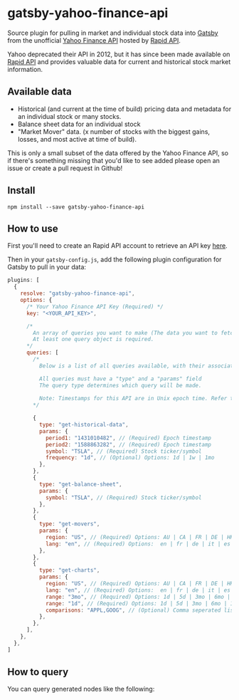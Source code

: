 # gatsby-yahoo-finance-api

Source plugin for pulling in market and individual stock data into [Gatsby][gatsby] from the unofficial [Yahoo Finance API][yahoo-finance-api] hosted by [Rapid API][rapid-api].

Yahoo deprecated their API in 2012, but it has since been made available on [Rapid API][yahoo-finance-api] and provides valuable data for current and historical stock market information.

## Available data

- Historical (and current at the time of build) pricing data and metadata for an individual stock or many stocks.
- Balance sheet data for an individual stock
- "Market Mover" data. (x number of stocks with the biggest gains, losses, and most active at time of build).

This is only a small subset of the data offered by the Yahoo Finance API, so if there's something missing that you'd like to see added please open an issue or create a pull request in Github!

## Install

```shell
npm install --save gatsby-yahoo-finance-api
```

## How to use

First you'll need to create an Rapid API account to retrieve an API key [here][yahoo-finance-api].

Then in your `gatsby-config.js`, add the following plugin configuration for Gatsby to pull in your data:

```js
plugins: [
  {
    resolve: "gatsby-yahoo-finance-api",
    options: {
      /* Your Yahoo Finance API Key (Required) */
      key: "<YOUR_API_KEY>",

      /* 
        An array of queries you want to make (The data you want to fetch at build time). 
        At least one query object is required. 
      */
      queries: [
        /* 
          Below is a list of all queries available, with their associated types and params.

          All queries must have a "type" and a "params" field
          The query type determines which query will be made. 
        
          Note: Timestamps for this API are in Unix epoch time. Refer to https:/www.epochconverter.com/ to determine a timestamp for a given date.
        */

        {
          type: "get-historical-data",
          params: {
            period1: "1431010482", // (Required) Epoch timestamp
            period2: "1588863282", // (Required) Epoch timestamp
            symbol: "TSLA", // (Required) Stock ticker/symbol
            frequency: "1d", // (Optional) Options: 1d | 1w | 1mo
          },
        },
        {
          type: "get-balance-sheet",
          params: {
            symbol: "TSLA", // (Required) Stock ticker/symbol
          },
        },
        {
          type: "get-movers",
          params: {
            region: "US", // (Required) Options: AU | CA | FR | DE | HK | US | IT | ES | GB | IN
            lang: "en", // (Required) Options:  en | fr | de | it | es | zh
          },
        },
        {
          type: "get-charts",
          params: {
            region: "US", // (Required) Options: AU | CA | FR | DE | HK | US | IT | ES | GB | IN
            lang: "en", // (Required) Options:  en | fr | de | it | es | zh
            range: "3mo", // (Required) Options: 1d | 5d | 3mo | 6mo | 1y | 5y | max
            range: "1d", // (Required) Options: 1d | 5d | 3mo | 6mo | 1y | 5y | max
            comparisons: "APPL,GOOG", // (Optional) Comma seperated list of stock symbols to retrieve financial data for
          },
        },
      ],
    },
  },
]
```

## How to query

You can query generated nodes like the following:

[gatsby]: https://www.gatsbyjs.org/
[yahoo-finance-api]: https://rapidapi.com/apidojo/api/yahoo-finance1/
[rapid-api]: https://rapidapi.com/
